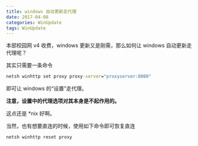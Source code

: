 ```yaml
---
title: windows 自动更新走代理
date: 2017-04-08
categories: WinUpdate
tags: WinUpdate
---
```


本部校园网 v4 收费，windows 更新又是刚需，那么如何让 windows 自动更新走代理呢？

其实只需要一条命令

<!-- more -->

```cmd
netsh winhttp set proxy proxy-server="proxyserver:8080"
```

即可让 windows 的“设置”走代理。

**注意，设置中的代理选项对其本身是不起作用的。**

这点还是 *nix 好啊。

当然，也有想要直连的时候，使用如下命令即可恢复直连

```cmd
netsh winhttp reset proxy
```
